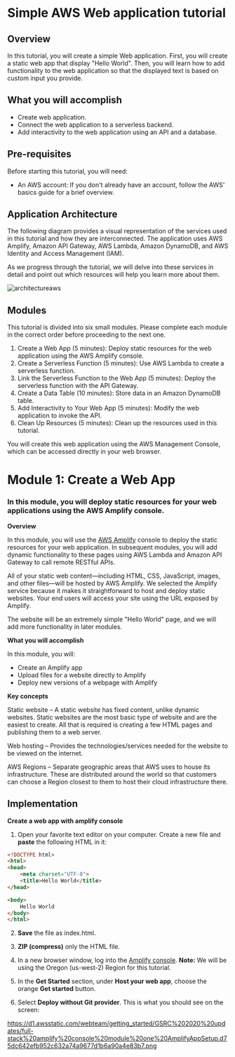 # Simple AWS Web application tutorial
## Overview

In this tutorial, you will create a simple Web application. First, you will create a static web app that display "Hello World". Then, you will learn how to add functionality to the web application so that the displayed text is based on custom input you provide.

## What you will accomplish

- Create web application.
- Connect the web application to a serverless backend.
- Add interactivity to the web application using an API and a database.

## Pre-requisites

Before starting this tutorial, you will need:

- An AWS account: If you don't already have an account, follow the AWS' basics guide for a brief overview.

## Application Architecture

The following diagram provides a visual representation of the services used in this tutorial and how they are interconnected. The application uses AWS Amplify, Amazon API Gateway, AWS Lambda, Amazon DynamoDB, and AWS Identity and Access Management (IAM).

As we progress through the tutorial, we will delve into these services in detail and point out which resources will help you learn more about them.

![architectureaws](https://github.com/italo-rabelo/simple-aws-app/assets/107402049/2ededf4a-8f95-4f8a-b072-f0a79d71c8d0)


## Modules

This tutorial is divided into six small modules. Please complete each module in the correct order before proceeding to the next one.

1. Create a Web App (5 minutes): Deploy static resources for the web application using the AWS Amplify console.
2. Create a Serverless Function (5 minutes): Use AWS Lambda to create a serverless function.
3. Link the Serverless Function to the Web App (5 minutes): Deploy the serverless function with the API Gateway.
4. Create a Data Table (10 minutes): Store data in an Amazon DynamoDB table.
5. Add Interactivity to Your Web App (5 minutes): Modify the web application to invoke the API.
6. Clean Up Resources (5 minutes): Clean up the resources used in this tutorial.

You will create this web application using the AWS Management Console, which can be accessed directly in your web browser.

# Module 1: Create a Web App
### In this module, you will deploy static resources for your web applications using the AWS Amplify console.
 
**Overview**

In this module, you will use the <a href = "https://aws.amazon.com/pt/amplify/hosting/">AWS Amplify</a> console to deploy the static resources for your web application. In subsequent modules, you will add dynamic functionality to these pages using AWS Lambda and Amazon API Gateway to call remote RESTful APIs.

All of your static web content—including HTML, CSS, JavaScript, images, and other files—will be hosted by AWS Amplify. We selected the Amplify service because it makes it straightforward to host and deploy static websites. Your end users will access your site using the URL exposed by Amplify.

The website will be an extremely simple "Hello World" page, and we will add more functionality in later modules.



**What you will accomplish**

In this module, you will:

- Create an Amplify app
- Upload files for a website directly to Amplify
- Deploy new versions of a webpage with Amplify



**Key concepts**

Static website – A static website has fixed content, unlike dynamic websites. Static websites are the most basic type of website and are the easiest to create. All that is required is creating a few HTML pages and publishing them to a web server.

Web hosting – Provides the technologies/services needed for the website to be viewed on the internet.

AWS Regions – Separate geographic areas that AWS uses to house its infrastructure. These are distributed around the world so that customers can choose a Region closest to them to host their cloud infrastructure there.



## Implementation
**Create a web app with amplify console**
1. Open your favorite text editor on your computer. Create a new file and **paste** the following HTML in it:
```html
<!DOCTYPE html>
<html>
<head>
    <meta charset="UTF-8">
    <title>Hello World</title>
</head>

<body>
    Hello World
</body>
</html>
```
2. **Save** the file as index.html.

3. **ZIP (compress)** only the HTML file.

4. In a new browser window, log into the <a href = "https://us-west-2.console.aws.amazon.com/amplify/home?region=us-west-2#/">Amplify console</a>. **Note:** We will be using the Oregon (us-west-2) Region for this tutorial.

5. In the **Get Started** section, under **Host your web app**, choose the orange **Get started** button.

6. Select **Deploy without Git provider**. This is what you should see on the screen:

https://d1.awsstatic.com/webteam/getting_started/GSRC%202020%20updates/full-stack%20amplify%20console%20module%20one%20AmplifyAppSetup.d75dc642efb952c632a74a9677d1b6a90a4e83b7.png


